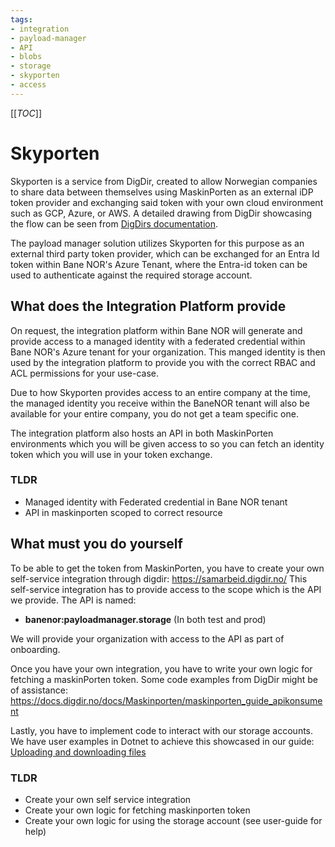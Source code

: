 ```yaml
---
tags:
- integration
- payload-manager
- API
- blobs
- storage
- skyporten
- access
---
```


[[_TOC_]]

# Skyporten

Skyporten is a service from DigDir, created to allow Norwegian companies to share data between themselves using
MaskinPorten as an external iDP token provider and exchanging said token with your own cloud environment such as
GCP, Azure, or AWS. A detailed drawing from DigDir showcasing the flow can be seen from
[DigDirs documentation](https://docs.digdir.no/docs/Maskinporten/maskinporten_skyporten).

The payload manager solution utilizes Skyporten for this purpose as an external third party token provider,
which can be exchanged for an Entra Id token within Bane NOR's Azure Tenant, where the Entra-id token can
be used to authenticate against the required storage account. 

## What does the Integration Platform provide
On request, the integration platform within Bane NOR will generate and provide access to a managed identity
with a federated credential within Bane NOR's Azure tenant for your organization. This manged identity is then used
by the integration platform to provide you with the correct RBAC and ACL permissions for your use-case.

Due to how Skyporten provides access to an entire company at the time, the managed identity you receive within the BaneNOR
tenant will also be available for your entire company, you do not get a team specific one.

The integration platform also hosts an API in both MaskinPorten environments which you will be given access to 
so you can fetch an identity token which you will use in your token exchange.

### TLDR
- Managed identity with Federated credential in Bane NOR tenant
- API in maskinporten scoped to correct resource

## What must you do yourself
To be able to get the token from MaskinPorten, you have to create your own self-service integration through digdir: https://samarbeid.digdir.no/
This self-service integration has to provide access to the scope which is the API we provide. 
The API is named:
- **banenor:payloadmanager.storage** (In both test and prod)

We will provide your organization with access to the API as part of onboarding.

Once you have your own integration, you have to write your own logic for fetching a maskinPorten token. Some code examples from DigDir
might be of assistance: https://docs.digdir.no/docs/Maskinporten/maskinporten_guide_apikonsument

Lastly, you have to implement code to interact with our storage accounts. We have user examples in Dotnet to achieve this showcased in our guide: [Uploading and downloading files](/docs/integration/Payload-Manager/User-Guides/Uploading-and-downloading-files.md)

### TLDR
- Create your own self service integration
- Create your own logic for fetching maskinporten token
- Create your own logic for using the storage account (see user-guide for help)